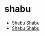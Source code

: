 # shabu

 * [Shabu Shabu](index/s/shabu-shabu-235825.json)
 * [Shabu Shabu](index/s/shabu-shabu-235825.json)
